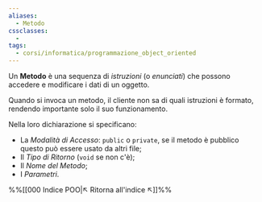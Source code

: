 ```yaml
---
aliases:
  - Metodo
cssclasses:
  - 
tags:
  - corsi/informatica/programmazione_object_oriented
---
```

Un **Metodo** è una sequenza di *istruzioni* (o *enunciati*) che possono accedere e modificare i dati di un oggetto. 

Quando si invoca un metodo, il cliente non sa di quali istruzioni è formato, rendendo importante solo il suo funzionamento.

Nella loro dichiarazione si specificano:
- La *Modalità di Accesso*: `public` o `private`, se il metodo è pubblico questo può essere usato da altri file;
- Il *Tipo di Ritorno* (`void` se non c'è);
- Il *Nome del Metodo*;
- I *Parametri*.

%%[[000 Indice POO|↖ Ritorna all'indice ↖]]%%